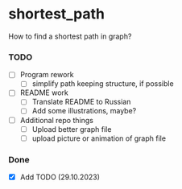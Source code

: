# shortest_path
How to find a shortest path in graph?

### TODO
- [ ] Program rework
    - [ ] simplify path keeping structure, if possible
- [ ] README work
    - [ ] Translate README to Russian
    - [ ] Add some illustrations, maybe?
- [ ] Additional repo things
    - [ ] Upload better graph file
    - [ ] upload picture or animation of graph file

### Done
- [x] Add TODO (29.10.2023) 